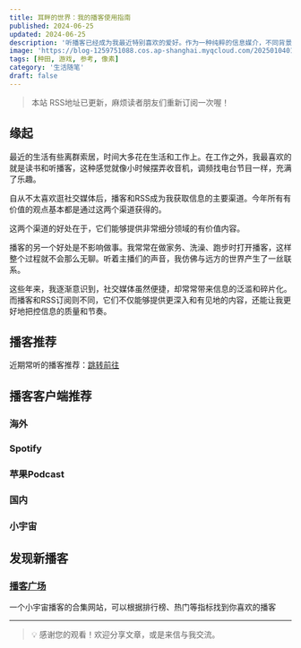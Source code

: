 ```yaml
---
title: 耳畔的世界：我的播客使用指南
published: 2024-06-25
updated: 2024-06-25
description: '听播客已经成为我最近特别喜欢的爱好。作为一种纯粹的信息媒介，不同背景的频道让我发现了许多有趣的事情。'
image: 'https://blog-1259751088.cos.ap-shanghai.myqcloud.com/20250104010045379.png?imageSlim'
tags: [种田, 游戏, 参考, 像素]
category: '生活随笔'
draft: false
---
```


> 本站 RSS地址已更新，麻烦读者朋友们重新订阅一次喔！

## 缘起

最近的生活有些离群索居，时间大多花在生活和工作上。在工作之外，我最喜欢的就是读书和听播客，这种感觉就像小时候摆弄收音机，调频找电台节目一样，充满了乐趣。

自从不太喜欢逛社交媒体后，播客和RSS成为我获取信息的主要渠道。今年所有有价值的观点基本都是通过这两个渠道获得的。

这两个渠道的好处在于，它们能够提供非常细分领域的有价值内容。

播客的另一个好处是不影响做事。我常常在做家务、洗澡、跑步时打开播客，这样整个过程就不会那么无聊。听着主播们的声音，我仿佛与远方的世界产生了一丝联系。

这些年来，我逐渐意识到，社交媒体虽然便捷，却常常带来信息的泛滥和碎片化。而播客和RSS订阅则不同，它们不仅能够提供更深入和有见地的内容，还能让我更好地把控信息的质量和节奏。

## 播客推荐

近期常听的播客推荐：[跳转前往](https://www.chawfoo.com/look)

<!-- ![](https://blog-1259751088.cos.ap-shanghai.myqcloud.com/uPic/CleanShot%202024-06-25%20at%2020.50.45.png) -->

## 播客客户端推荐

### 海外

### Spotify

<!-- ![](https://blog-1259751088.cos.ap-shanghai.myqcloud.com/uPic/CleanShot%202024-06-25%20at%2021.03.04.png) -->

### 苹果Podcast

<!-- ![](https://blog-1259751088.cos.ap-shanghai.myqcloud.com/uPic/CleanShot%202024-06-25%20at%2021.03.47.png) -->

### 国内

### 小宇宙

<!-- ![](https://blog-1259751088.cos.ap-shanghai.myqcloud.com/uPic/CleanShot%202024-06-25%20at%2021.05.52.png) -->

## 发现新播客

### [播客广场](https://www.pcspy.net/)

一个小宇宙播客的合集网站，可以根据排行榜、热门等指标找到你喜欢的播客

---

> 💡 感谢您的观看！欢迎分享文章，或是来信与我交流。
